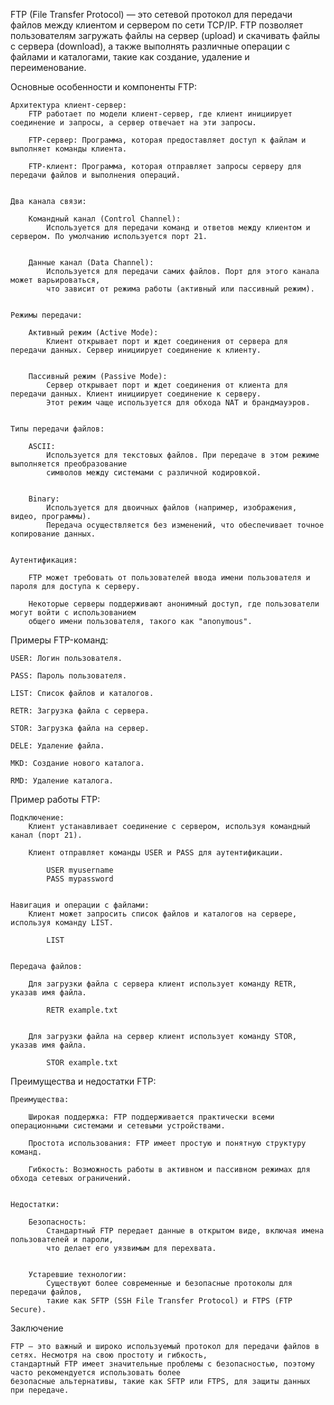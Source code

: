
FTP (File Transfer Protocol) — это сетевой протокол для передачи файлов между клиентом и сервером по сети TCP/IP. 
FTP позволяет пользователям загружать файлы на сервер (upload) и скачивать файлы с сервера (download), 
а также выполнять различные операции с файлами и каталогами, такие как создание, удаление и переименование.

Основные особенности и компоненты FTP:

    Архитектура клиент-сервер:
        FTP работает по модели клиент-сервер, где клиент инициирует соединение и запросы, а сервер отвечает на эти запросы.

        FTP-сервер: Программа, которая предоставляет доступ к файлам и выполняет команды клиента.

        FTP-клиент: Программа, которая отправляет запросы серверу для передачи файлов и выполнения операций.


    Два канала связи:

        Командный канал (Control Channel):
            Используется для передачи команд и ответов между клиентом и сервером. По умолчанию используется порт 21.

        
        Данные канал (Data Channel):
            Используется для передачи самих файлов. Порт для этого канала может варьироваться, 
            что зависит от режима работы (активный или пассивный режим).


    Режимы передачи:

        Активный режим (Active Mode):
            Клиент открывает порт и ждет соединения от сервера для передачи данных. Сервер инициирует соединение к клиенту.
        

        Пассивный режим (Passive Mode):
            Сервер открывает порт и ждет соединения от клиента для передачи данных. Клиент инициирует соединение к серверу. 
            Этот режим чаще используется для обхода NAT и брандмауэров.


    Типы передачи файлов:

        ASCII:
            Используется для текстовых файлов. При передаче в этом режиме выполняется преобразование 
            символов между системами с различной кодировкой.
        

        Binary:
            Используется для двоичных файлов (например, изображения, видео, программы). 
            Передача осуществляется без изменений, что обеспечивает точное копирование данных.


    Аутентификация:

        FTP может требовать от пользователей ввода имени пользователя и пароля для доступа к серверу.

        Некоторые серверы поддерживают анонимный доступ, где пользователи могут войти с использованием 
        общего имени пользователя, такого как "anonymous".


Примеры FTP-команд:

    USER: Логин пользователя.

    PASS: Пароль пользователя.

    LIST: Список файлов и каталогов.

    RETR: Загрузка файла с сервера.

    STOR: Загрузка файла на сервер.

    DELE: Удаление файла.

    MKD: Создание нового каталога.

    RMD: Удаление каталога.


Пример работы FTP:

    Подключение:
        Клиент устанавливает соединение с сервером, используя командный канал (порт 21).

        Клиент отправляет команды USER и PASS для аутентификации.

            USER myusername
            PASS mypassword

    
    Навигация и операции с файлами:
        Клиент может запросить список файлов и каталогов на сервере, используя команду LIST.
        
            LIST
        
    
    Передача файлов:

        Для загрузки файла с сервера клиент использует команду RETR, указав имя файла.
    
            RETR example.txt
        
        
        Для загрузки файла на сервер клиент использует команду STOR, указав имя файла.
        
            STOR example.txt
    

Преимущества и недостатки FTP:
    
    Преимущества:

        Широкая поддержка: FTP поддерживается практически всеми операционными системами и сетевыми устройствами.
        
        Простота использования: FTP имеет простую и понятную структуру команд.

        Гибкость: Возможность работы в активном и пассивном режимах для обхода сетевых ограничений.


    Недостатки:
    
        Безопасность:
            Стандартный FTP передает данные в открытом виде, включая имена пользователей и пароли, 
            что делает его уязвимым для перехвата.
        
    
        Устаревшие технологии:
            Существуют более современные и безопасные протоколы для передачи файлов, 
            такие как SFTP (SSH File Transfer Protocol) и FTPS (FTP Secure).



Заключение

    FTP — это важный и широко используемый протокол для передачи файлов в сетях. Несмотря на свою простоту и гибкость, 
    стандартный FTP имеет значительные проблемы с безопасностью, поэтому часто рекомендуется использовать более 
    безопасные альтернативы, такие как SFTP или FTPS, для защиты данных при передаче.